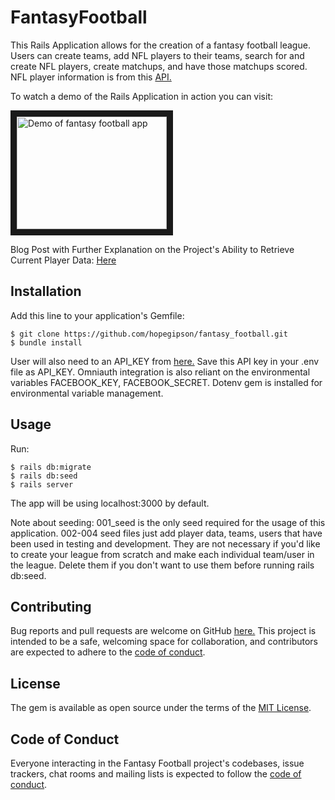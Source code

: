 
# FantasyFootball

This Rails Application allows for the creation of a fantasy football league. Users can create teams, add NFL players to their teams, search for and create NFL players, create matchups, and have those matchups scored. NFL player information is from this <a href="https://sportsdata.io/"/> API.</a>


To watch a demo of the Rails Application in action you can visit:

<a href="https://www.youtube.com/watch?v=kATPGwmSVCg
" target="_blank"><img src="http://img.youtube.com/vi/kATPGwmSVCg/0.jpg" 
alt="Demo of fantasy football app" width="240" height="180" border="10" /></a>

Blog Post with Further Explanation on the Project's Ability to Retrieve Current Player Data:
<a href="https://hopegipson.github.io/fantasy_football_and_rails"/> Here</a>

## Installation

Add this line to your application's Gemfile:

    $ git clone https://github.com/hopegipson/fantasy_football.git
    $ bundle install

User will also need to an API_KEY from <a href="https://sportsdata.io/"/> here.</a> Save this API key in your .env file as API_KEY. Omniauth integration is also reliant on the environmental variables FACEBOOK_KEY, FACEBOOK_SECRET. Dotenv gem is installed for environmental variable management.

## Usage

Run:

    $ rails db:migrate
    $ rails db:seed
    $ rails server

The app will be using localhost:3000 by default.

Note about seeding: 001_seed is the only seed required for the usage of this application. 002-004 seed files just add player data, teams, users that have been used in testing and development. They are not necessary if you'd like to create your league from scratch and make each individual team/user in the league. Delete them if you don't want to use them before running rails db:seed. 


## Contributing

Bug reports and pull requests are welcome on GitHub <a href="https://github.com/hopegipson/fantasy_football"/> here.</a> This project is intended to be a safe, welcoming space for collaboration, and contributors are expected to adhere to the [code of conduct](https://github.com/hopegipson/fantasy_football/blob/master/CODE_OF_CONDUCT.md).


## License

The gem is available as open source under the terms of the [MIT License](https://opensource.org/licenses/MIT).

## Code of Conduct

Everyone interacting in the Fantasy Football project's codebases, issue trackers, chat rooms and mailing lists is expected to follow the [code of conduct](https://github.com/hopegipson/fantasy_football/blob/master/CODE_OF_CONDUCT.md).

